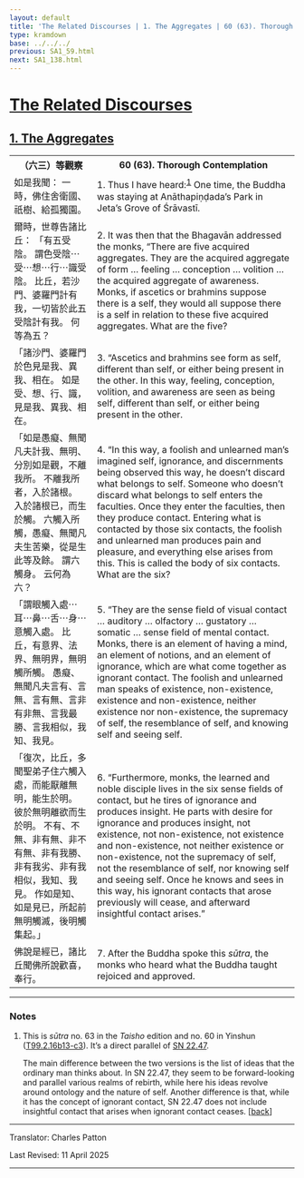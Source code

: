 ```yaml
---
layout: default
title: 'The Related Discourses | 1. The Aggregates | 60 (63). Thorough Contemplation'
type: kramdown
base: ../../../
previous: SA1_59.html
next: SA1_138.html
---
```


<h1><a href='../index.html'>The Related Discourses</a></h1>
<h2><a href='index.html'>1. The Aggregates</a></h2>

<table class="trans">
  <th class='ch'>（六三）等觀察</th>
  <th class='en'>60 (63). Thorough Contemplation</th>
  <tr>
    <td class='ch' title='t99.2.16b13'>如是我聞： 一時，佛住舍衛國、祇樹、給孤獨園。</td>
    <td id='p1'>1. Thus I have heard:<sup id="ref1"><a href="#n1">1</a></sup> One time, the Buddha was staying at Anāthapiṇḍada’s Park in Jeta’s Grove of Śrāvastī.</td>
  </tr>
  <tr>
    <td class='ch' title='t99.2.16b14'>爾時，世尊告諸比丘： 「有五受陰。 謂色受陰⋯受⋯想⋯行⋯識受陰。 比丘，若沙門、婆羅門計有我，一切皆於此五受陰計有我。 何等為五？</td>
    <td id='p2'>2. It was then that the Bhagavān addressed the monks, “There are five acquired aggregates. They are the acquired aggregate of form … feeling … conception … volition … the acquired aggregate of awareness. Monks, if ascetics or brahmins suppose there is a self, they would all suppose there is a self in relation to these five acquired aggregates. What are the five?</td>
  </tr>
  <tr>
    <td class='ch' title='t99.2.16b17'>「諸沙門、婆羅門於色見是我、異我、相在。 如是受、想、行、識，見是我、異我、相在。</td>
    <td id='p3'>3. “Ascetics and brahmins see form as self, different than self, or either being present in the other. In this way, feeling, conception, volition, and awareness are seen as being self, different than self, or either being present in the other.</td>
  </tr>
  <tr>
    <td class='ch' title='t99.2.16b18'>「如是愚癡、無聞凡夫計我、無明、分別如是觀，不離我所。 不離我所者，入於諸根。 入於諸根已，而生於觸。 六觸入所觸，愚癡、無聞凡夫生苦樂，從是生此等及餘。 謂六觸身。 云何為六？</td>
    <td id='p4'>4. “In this way, a foolish and unlearned man’s imagined self, ignorance, and discernments being observed this way, he doesn’t discard what belongs to self. Someone who doesn’t discard what belongs to self enters the faculties. Once they enter the faculties, then they produce contact. Entering what is contacted by those six contacts, the foolish and unlearned man produces pain and pleasure, and everything else arises from this. This is called the body of six contacts. What are the six?</td>
  </tr>
  <tr>
    <td class='ch' title='t99.2.16b23'>「謂眼觸入處⋯耳⋯鼻⋯舌⋯身⋯意觸入處。 比丘，有意界、法界、無明界，無明觸所觸。 愚癡、無聞凡夫言有、言無、言有無、言非有非無、言我最勝、言我相似，我知、我見。</td>
    <td id='p5'>5. “They are the sense field of visual contact … auditory … olfactory … gustatory … somatic … sense field of mental contact. Monks, there is an element of having a mind, an element of notions, and an element of ignorance, which are what come together as ignorant contact. The foolish and unlearned man speaks of existence, non-existence, existence and non-existence, neither existence nor non-existence, the supremacy of self, the resemblance of self, and knowing self and seeing self.</td>
  </tr>
  <tr>
    <td class='ch' title='t99.2.16b26'>「復次，比丘，多聞聖弟子住六觸入處，而能厭離無明，能生於明。 彼於無明離欲而生於明。 不有、不無、非有無、非不有無、非有我勝、非有我劣、非有我相似，我知、我見。 作如是知、如是見已，所起前無明觸滅，後明觸集起。」</td>
    <td id='p6'>6. “Furthermore, monks, the learned and noble disciple lives in the six sense fields of contact, but he tires of ignorance and produces insight. He parts with desire for ignorance and produces insight, not existence, not non-existence, not existence and non-existence, not neither existence or non-existence, not the supremacy of self, not the resemblance of self, nor knowing self and seeing self. Once he knows and sees in this way, his ignorant contacts that arose previously will cease, and afterward insightful contact arises.”</td>
  </tr>
  <tr>
    <td class='ch' title='t99.2.16c3'>佛說是經已，諸比丘聞佛所說歡喜，奉行。</td>
    <td id='p7'>7. After the Buddha spoke this <em>sūtra</em>, the monks who heard what the Buddha taught rejoiced and approved.</td>
  </tr>
</table>

<hr/>

<h3 id="notes">Notes</h3>

<ol class="notes-list">
<li id="n1"><p>This is <em>sūtra</em> no. 63 in the <cite>Taisho</cite> edition and no. 60 in Yinshun (<a href="https://cbetaonline.dila.edu.tw/zh/T02n0099_p0016b13" target="_blank">T99.2.16b13-c3</a>). It’s a direct parallel of <a href="https://suttacentral.net/sn22.47" target="_blank">SN 22.47</a>.</p>
<p>The main difference between the two versions is the list of ideas that the ordinary man thinks about. In SN 22.47, they seem to be forward-looking and parallel various realms of rebirth, while here his ideas revolve around ontology and the nature of self. Another difference is that, while it has the concept of ignorant contact, SN 22.47 does not include insightful contact that arises when ignorant contact ceases. [<a href="#ref1">back</a>]</p> </li>
</ol>
<hr/>

<p class="translator">Translator: Charles Patton</p>
<p class='revised'>Last Revised: 11 April 2025</p>

<hr/>